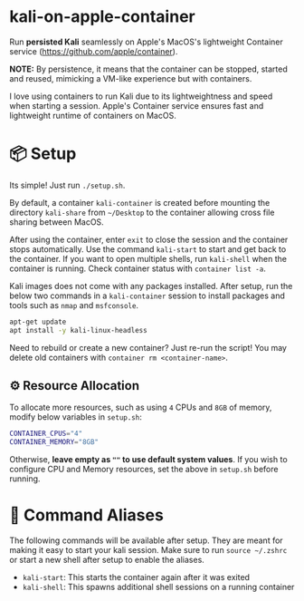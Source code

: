 # kali-on-apple-container
Run **persisted Kali** seamlessly on Apple's MacOS's lightweight Container service (https://github.com/apple/container).

**NOTE:** By persistence, it means that the container can be stopped, started and reused, mimicking a VM-like experience but with containers.

I love using containers to run Kali due to its lightweightness and speed when starting a session. Apple's Container service ensures fast and lightweight runtime of containers on MacOS.

# 📦 Setup
Its simple! Just run `./setup.sh`.

By default, a container `kali-container` is created before mounting the directory `kali-share` from `~/Desktop` to the container allowing cross file sharing between MacOS.

After using the container, enter `exit` to close the session and the container stops automatically. Use the command `kali-start` to start and get back to the container. If you want to open multiple shells, run `kali-shell` when the container is running. Check container status with `container list -a`.

Kali images does not come with any packages installed. After setup, run the below two commands in a `kali-container` session to install packages and tools such as `nmap` and `msfconsole`.
```Bash
apt-get update
apt install -y kali-linux-headless
```
Need to rebuild or create a new container? Just re-run the script! You may delete old containers with `container rm <container-name>`.

## ⚙️ Resource Allocation
To allocate more resources, such as using `4` CPUs and `8GB` of memory, modify below variables in `setup.sh`:
```Bash
CONTAINER_CPUS="4"
CONTAINER_MEMORY="8GB"
```
Otherwise, **leave empty as `""` to use default system values**. If you wish to configure CPU and Memory resources, set the above in `setup.sh` before running.

# 🚀 Command Aliases
The following commands will be available after setup. They are meant for making it easy to start your kali session. Make sure to run `source ~/.zshrc` or start a new shell after setup to enable the aliases.
* `kali-start`: This starts the container again after it was exited
* `kali-shell`: This spawns additional shell sessions on a running container
